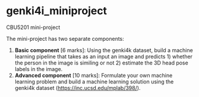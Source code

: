 # genki4i_miniproject
CBU5201 mini-project

The mini-project has two separate components:


1.   **Basic component** [6 marks]: Using the genki4k dataset, build a machine learning pipeline that takes as an input an image and predicts 1) whether the person in the image is similing or not 2) estimate the 3D head pose labels in the image.
2.   **Advanced component** [10 marks]: Formulate your own machine learning problem and build a machine learning solution using the genki4k dataset (https://inc.ucsd.edu/mplab/398/).
